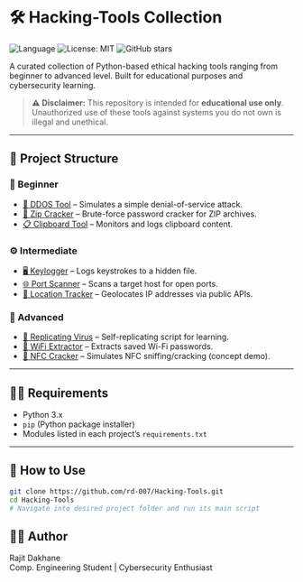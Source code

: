 # 🛠️ Hacking-Tools Collection

![Language](https://img.shields.io/badge/language-Python-blue.svg)
![License: MIT](https://img.shields.io/badge/license-MIT-green)
![GitHub stars](https://img.shields.io/github/stars/rd-007/Hacking-Tools?style=social)


A curated collection of Python-based ethical hacking tools ranging from beginner to advanced level. Built for educational purposes and cybersecurity learning.

> **⚠️ Disclaimer:** This repository is intended for **educational use only**. Unauthorized use of these tools against systems you do not own is illegal and unethical.
---

## 📁 Project Structure

### 🧪 Beginner
- [🚀 DDOS Tool](./Beginner/DDoS_Simulation.py) – Simulates a simple denial-of-service attack.
- [🔐 Zip Cracker](./Beginner/Zip_Cracker.py) – Brute-force password cracker for ZIP archives.
- [📋 Clipboard Tool](./Beginner/Clipboard_Tool.py) – Monitors and logs clipboard content.

### ⚙️ Intermediate
- [🖥 Keylogger](./Intermediate/Keylogger.py) – Logs keystrokes to a hidden file.
- [🌐 Port Scanner](./Intermediate/Port_Scanner.py) – Scans a target host for open ports.
- [📍 Location Tracker](./Intermediate/Location_Tracker.py) – Geolocates IP addresses via public APIs.

### 🧠 Advanced
- [🧬 Replicating Virus](./Advanced/Replicating_Virus.py) – Self-replicating script for learning.
- [📶 WiFi Extractor](./Advanced/WiFi_Extractor.py) – Extracts saved Wi-Fi passwords.
- [📡 NFC Cracker](./Advanced/NFC_Cracker.py) – Simulates NFC sniffing/cracking (concept demo).

---

## 🧑‍💻 Requirements

- Python 3.x
- `pip` (Python package installer)
- Modules listed in each project’s `requirements.txt`

---

## 🚀 How to Use

```bash
git clone https://github.com/rd-007/Hacking-Tools.git
cd Hacking-Tools
# Navigate into desired project folder and run its main script
```

## 🙋‍♂️ Author
Rajit Dakhane
<br>  Comp. Engineering Student | Cybersecurity Enthusiast </br>
